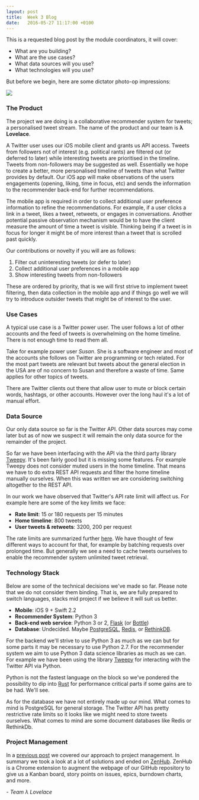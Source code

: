 ```yaml
---
layout: post
title:  Week 3 Blog
date:   2016-05-27 11:17:00 +0100
---
```


This is a requested blog post by the module coordinators, it will cover:

* What are you building?
* What are the use cases?
* What data sources will you use?
* What technologies will you use?

But before we begin, here are some dictator photo-op impressions:

![]({{site.baseurl}}/images/week3_dictators.jpg)  

### The Product
The project we are doing is a collaborative recommender system for tweets; a personalised tweet stream. The name of the product and our team is **λ Lovelace**.

A Twitter user uses our iOS mobile client and grants us API access. Tweets from followers not of interest (e.g. political rants) are filtered out (or deferred to later) while interesting tweets are prioritised in the timeline. Tweets from non-followers may be suggested as well. Essentially we hope to create a better, more personalised timeline of tweets than what Twitter provides by default. Our iOS app will make observations of the users engagements (opening, liking, time in focus, etc) and sends the information to the recommender back-end for further recommendations.

The mobile app is required in order to collect additional user preference information to refine the recommendations. For example, if a user clicks a link in a tweet, likes a tweet, retweets, or engages in conversations. Another potential passive observation mechanism would be to have the client measure the amount of time a tweet is visible. Thinking being if a tweet is in focus for longer it might be of more interest than a tweet that is scrolled past quickly.

Our contributions or novelty if you will are as follows:

1. Filter out uninteresting tweets (or defer to later)
2. Collect additional user preferences in a mobile app
3. Show interesting tweets from non-followers

These are ordered by priority, that is we will first strive to implement tweet filtering, then data collection in the mobile app and if things go well we will try to introduce outsider tweets that might be of interest to the user.



### Use Cases
A typical use case is a Twitter power user. The user follows a lot of other accounts and the feed of tweets is overwhelming on the home timeline. There is not enough time to read them all.

Take for example power user *Susan*. She is a software engineer and most of the accounts she follows on Twitter are programming or tech related. For the most part tweets are relevant but tweets about the general election in the USA are of no concern to Susan and therefore a waste of time. Same applies for other topics of tweets.

There are Twitter clients out there that allow user to mute or block certain words, hashtags, or other accounts. However over the long haul it's a lot of manual effort.



### Data Source
Our only data source so far is the Twitter API. Other data sources may come later but as of now we suspect it will remain the only data source for the remainder of the project.

So far we have been interfacing with the API via the third party library [Tweepy](https://github.com/tweepy/tweepy). It's been fairly good but it is missing some features. For example Tweepy does not consider muted users in the home timeline. That means we have to do extra REST API requests and filter the home timeline manually ourselves. When this was written we are considering switching altogether to the REST API.

In our work we have observed that Twitter's API rate limit will affect us. For example here are some of the key limits we face:

* **Rate limit**: 15 or 180 requests per 15 minutes 
* **Home timeline**: 800 tweets
* **User tweets & retweets**: 3200, 200 per request

The rate limits are summarized further [here](https://dev.twitter.com/rest/public/rate-limits). We have thought of few different ways to account for that, for example by batching requests over prolonged time. But generally we see a need to cache tweets ourselves to enable the recommender system unlimited tweet retrieval.


### Technology Stack
Below are some of the technical decisions we've made so far. Please note that we do not consider them binding. That is, we are fully prepared to switch languages, stacks mid project if we believe it will suit us better.

- **Mobile**: iOS 9 + Swift 2.2
- **Recommender System**: Python 3
- **Back-end web service**: Python 3 or 2, [Flask](http://flask.pocoo.org/) (or [Bottle](http://bottlepy.org/docs/dev/index.html))
- **Database**: Undecided. Maybe [PostgreSQL](https://www.postgresql.org/), [Redis](http://redis.io/), or [RethinkDB](http://rethinkdb.com/).

For the backend we'll strive to use Python 3 as much as we can but for some parts it may be necessary to use Python 2.7. For the recommender system we aim to use Python 3 data science libraries as much as we can. For example we have been using the library [Tweepy](https://github.com/tweepy/tweepy) for interacting with the Twitter API via Python.

Python is not the fastest language on the block so we've pondered the possibility to dip into [Rust](https://www.rust-lang.org/) for performance critical parts if some gains are to be had. We'll see.

As for the database we have not entirely made up our mind. What comes to mind is PostgreSQL for general storage. The Twitter API has pretty restrictive rate limits so it looks like we might need to store tweets ourselves. What comes to mind are some document databases like Redis or RethinkDb.

### Project Management
In a [previous post](http://jonrh.github.io/lambda-lovelace/2016/05/26/project-managment-tool-selection/) we covered our approach to project management. In summary we took a look at a lot of solutions and ended on [ZenHub](https://www.zenhub.io/). ZenHub is a Chrome extension to augment the webpage of our GitHub repository to give us a Kanban board, story points on issues, epics, burndown charts, and more.



\- *Team λ Lovelace*